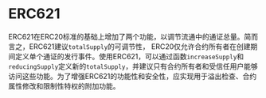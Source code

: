 # ERC621

ERC621在ERC20标准的基础上增加了两个功能，以调节流通中的通证总量。简而言之，ERC621建议`totalSupply`的可调节性， ERC20仅允许合约所有者在创建期间定义单个通证的发行事件。使用ERC621，可以通过函数`increaseSupply`和`reducingSupply`定义新的`totalSupply`，并建议只有合约所有者和受信任用户能够访问这些功能。为了增强ERC621的功能性和安全性，应实现用于溢出检查、合约属性修改和限制性特权的附加功能。

